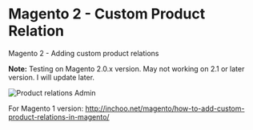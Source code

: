 # Magento 2 - Custom Product Relation


Magento 2 - Adding custom product relations

**Note:** Testing on Magento 2.0.x version. May not working on 2.1 or later version. I will update later.

<img src="https://github.com/mrkhoa99/Boolfly_ProductRelation/blob/master/Images/Custom%20type%20product.png" alt="Product relations Admin"/>

For Magento 1 version: http://inchoo.net/magento/how-to-add-custom-product-relations-in-magento/
